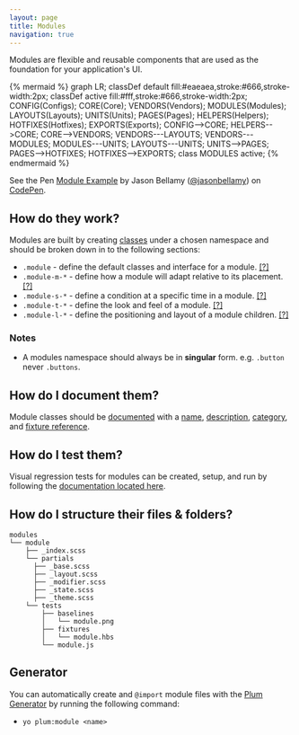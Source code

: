 ```yaml
---
layout: page
title: Modules
navigation: true
---
```


Modules are flexible and reusable components that are used as the foundation for your application's UI.

{% mermaid %}
graph LR;
    classDef default fill:#eaeaea,stroke:#666,stroke-width:2px;
    classDef active fill:#fff,stroke:#666,stroke-width:2px;
    CONFIG(Configs);
    CORE(Core);
    VENDORS(Vendors);
    MODULES(Modules);
    LAYOUTS(Layouts);
    UNITS(Units);
    PAGES(Pages);
    HELPERS(Helpers);
    HOTFIXES(Hotfixes);
    EXPORTS(Exports);
    CONFIG-->CORE;
    HELPERS-->CORE;
    CORE-->VENDORS;
    VENDORS---LAYOUTS;
    VENDORS---MODULES;
    MODULES---UNITS;
    LAYOUTS---UNITS;
    UNITS-->PAGES;
    PAGES-->HOTFIXES;
    HOTFIXES-->EXPORTS;
    class MODULES active;
{% endmermaid %}

<p data-height="500" data-theme-id="12653" data-slug-hash="MYXBZM" data-default-tab="html" data-user="jasonbellamy" class='codepen'>See the Pen <a href='http://codepen.io/jasonbellamy/pen/MYXBZM/'>Module Example</a> by Jason Bellamy (<a href='http://codepen.io/jasonbellamy'>@jasonbellamy</a>) on <a href='http://codepen.io'>CodePen</a>.</p>
<script async src="//assets.codepen.io/assets/embed/ei.js"></script>

## How do they work?

Modules are built by creating [classes](https://developer.mozilla.org/en-US/docs/Web/CSS/Class_selectors) under a chosen namespace and should be broken down in to the following sections:

- `.module`     - define the default classes and interface for a module. [[?]](modules-base.html)
- `.module-m-*` - define how a module will adapt relative to its placement. [[?]](modules-modifier.html)
- `.module-s-*` - define a condition at a specific time in a module. [[?]](modules-state.html)
- `.module-t-*` - define the look and feel of a module. [[?]](modules-theme.html)
- `.module-l-*` - define the positioning and layout of a module children. [[?]](modules-layout.html)


### Notes

- A modules namespace should always be in **singular** form. e.g. ``.button`` never ``.buttons``.

## How do I document them?

Module classes should be [documented](documentation.html) with a [name](https://github.com/kss-node/kss/blob/spec/SPEC.md#the-heading-and-description), [description](https://github.com/kss-node/kss/blob/spec/SPEC.md#the-heading-and-description), [category](https://github.com/kss-node/kss/blob/spec/SPEC.md#the-styleguide-reference), and [fixture reference](https://github.com/kss-node/kss/blob/spec/SPEC.md#the-markup).

## How do I test them?

Visual regression tests for modules can be created, setup, and run by following the [documentation located here](testing.html).

## How do I structure their files & folders?

```text
modules
└── module
    ├── _index.scss
    └── partials
      ├── _base.scss
      ├── _layout.scss
      ├── _modifier.scss
      ├── _state.scss
      ├── _theme.scss
    └── tests
        ├── baselines
        │   └── module.png
        ├── fixtures
        │   └── module.hbs
        └── module.js
```

## Generator

You can automatically create and `@import` module files with the [Plum Generator](https://github.com/plum-css/generator-plum) by running the following command:

- `yo plum:module <name>`
